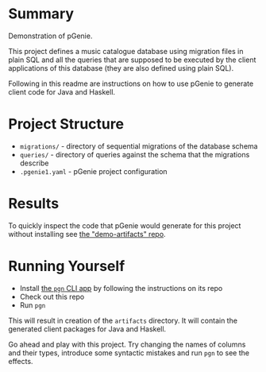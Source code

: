 # Summary

Demonstration of pGenie. 

This project defines a music catalogue database using migration files in plain SQL and all the queries that are supposed to be executed by the client applications of this database (they are also defined using plain SQL).

Following in this readme are instructions on how to use pGenie to generate client code for Java and Haskell.

# Project Structure

- `migrations/` - directory of sequential migrations of the database schema
- `queries/` - directory of queries against the schema that the migrations describe
- `.pgenie1.yaml` - pGenie project configuration

# Results

To quickly inspect the code that pGenie would generate for this project without installing see [the "demo-artifacts" repo](https://github.com/pgenie-io/demo-artifacts).

# Running Yourself

- Install [the `pgn` CLI app](https://github.com/pgenie-io/cli) by following the instructions on its repo
- Check out this repo
- Run `pgn`

This will result in creation of the `artifacts` directory. It will contain the generated client packages for Java and Haskell.

Go ahead and play with this project. Try changing the names of columns and their types, introduce some syntactic mistakes and run `pgn` to see the effects.
